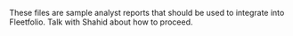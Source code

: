These files are sample analyst reports that should be used to integrate into Fleetfolio.
Talk with Shahid about how to proceed.